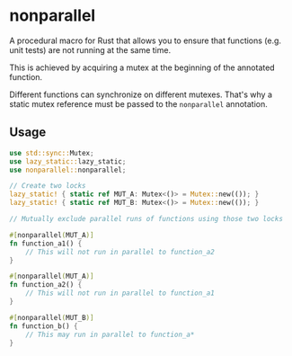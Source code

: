 # nonparallel

A procedural macro for Rust that allows you to ensure that functions (e.g.
unit tests) are not running at the same time.

This is achieved by acquiring a mutex at the beginning of the annotated
function.

Different functions can synchronize on different mutexes. That's why a
static mutex reference must be passed to the `nonparallel` annotation.

## Usage

```rust
use std::sync::Mutex;
use lazy_static::lazy_static;
use nonparallel::nonparallel;

// Create two locks
lazy_static! { static ref MUT_A: Mutex<()> = Mutex::new(()); }
lazy_static! { static ref MUT_B: Mutex<()> = Mutex::new(()); }

// Mutually exclude parallel runs of functions using those two locks

#[nonparallel(MUT_A)]
fn function_a1() {
    // This will not run in parallel to function_a2
}

#[nonparallel(MUT_A)]
fn function_a2() {
    // This will not run in parallel to function_a1
}

#[nonparallel(MUT_B)]
fn function_b() {
    // This may run in parallel to function_a*
}
```
